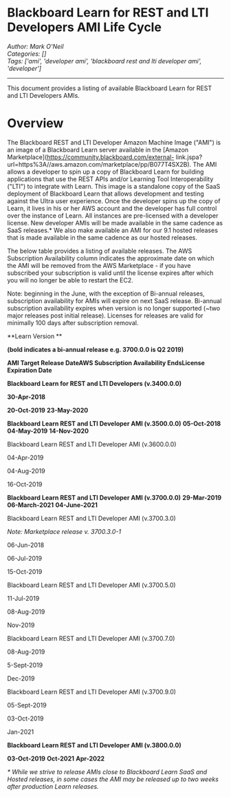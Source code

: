 # Blackboard Learn for REST and LTI Developers AMI Life Cycle
*Author: Mark O'Neil*  
*Categories: []*  
*Tags: ['ami', 'developer ami', 'blackboard rest and lti developer ami', 'developer']*  
<hr />
This document provides a listing of available Blackboard Learn for REST and
LTI Developers AMIs.

# Overview

The Blackboard REST and LTI Developer Amazon Machine Image ("AMI") is an image
of a Blackboard Learn server available in the [Amazon
Marketplace](https://community.blackboard.com/external-
link.jspa?url=https%3A//aws.amazon.com/marketplace/pp/B077T4SX2B).
The AMI allows a developer to spin up a copy of Blackboard Learn for building
applications that use the REST APIs and/or Learning Tool Interoperability
("LTI") to integrate with Learn. This image is a standalone copy of the SaaS
deployment of Blackboard Learn that allows development and testing against the
Ultra user experience. Once the developer spins up the copy of Learn, it lives
in his or her AWS account and the developer has full control over the instance
of Learn. All instances are pre-licensed with a developer license. New
developer AMIs will be made available in the same cadence as SaaS releases.*
We also make available an AMI for our 9.1 hosted releases that is made
available in the same cadence as our hosted releases.

The below table provides a listing of available releases. The AWS Subscription
Availability column indicates the approximate date on which the AMI will be
removed from the AWS Marketplace - if you have subscribed your subscription is
valid until the license expires after which you will no longer be able to
restart the EC2.

Note: beginning in the June, with the exception of Bi-annual releases,
subscription availability for AMIs will expire on next SaaS release. Bi-annual
subscription availability expires when version is no longer supported (~two
major releases post initial release). Licenses for releases are valid for
minimally 100 days after subscription removal.

**Learn Version **

**(bold indicates a bi-annual release e.g. 3700.0.0 is Q2 2019)**

**AMI Target Release Date****AWS Subscription Availability Ends****License Expiration Date**

**Blackboard Learn for REST and LTI Developers (v.3400.0.0)**

**30-Apr-2018**

**20-Oct-2019**
**23-May-2020**

**Blackboard Learn REST and LTI Developer AMI (v.3500.0.0)**
**05-Oct-2018**
**04-May-2019**
**14-Nov-2020**

Blackboard Learn REST and LTI Developer AMI (v.3600.0.0)

04-Apr-2019

04-Aug-2019

16-Oct-2019

**Blackboard Learn REST and LTI Developer AMI (v.3700.0.0)**
**29-Mar-2019**
**06-March-2021**
**04-June-2021**

Blackboard Learn REST and LTI Developer AMI (v.3700.3.0)

_Note: Marketplace release v. 3700.3.0-1_

06-Jun-2018

06-Jul-2019

15-Oct-2019

Blackboard Learn REST and LTI Developer AMI (v.3700.5.0)

11-Jul-2019

08-Aug-2019

Nov-2019

Blackboard Learn REST and LTI Developer AMI (v.3700.7.0)

08-Aug-2019

5-Sept-2019

Dec-2019

Blackboard Learn REST and LTI Developer AMI (v.3700.9.0)

05-Sept-2019

03-Oct-2019

Jan-2021

**Blackboard Learn REST and LTI Developer AMI (v.3800.0.0)**

**03-Oct-2019**
**Oct-2021**
**Apr-2022**

_* While we strive to release AMIs close to Blackboard Learn SaaS and Hosted
releases, in some cases the AMI may be released up to two weeks after
production Learn releases._

